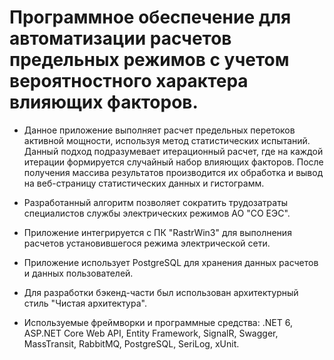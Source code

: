 # Программное обеспечение для автоматизации расчетов предельных режимов с учетом вероятностного характера влияющих факторов.

+ Данное приложение выполняет расчет предельных перетоков активной мощности, используя метод статистических испытаний. Данный подход подразумевает итерационный расчет, где на каждой итерации формируется случайный набор влияющих факторов. После получения массива результатов производится их обработка и вывод на веб-страницу статистических данных и гистограмм.

+ Разработанный алгоритм позволяет сократить трудозатраты специалистов службы электрических режимов АО "СО ЕЭС".

+ Приложение интегрируется с ПК "RastrWin3" для выполнения расчетов установившегося режима электрической сети.

+ Приложение использует PostgreSQL для хранения данных расчетов и данных пользователей.

+ Для разработки бэкенд-части был использован архитектурный стиль "Чистая архитектура".

+ Используемые фреймворки и программные средства: .NET 6, ASP.NET Core Web API, Entity Framework, SignalR, Swagger, MassTransit, RabbitMQ, PostgreSQL, SeriLog, xUnit.
